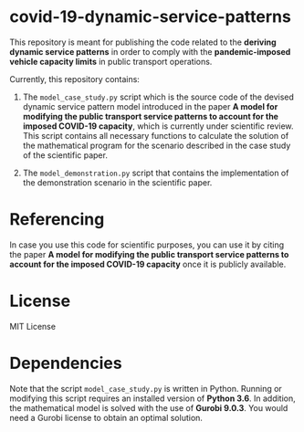 # covid-19-dynamic-service-patterns

This repository is meant for publishing the code related to the **deriving dynamic service patterns** in order to comply with the **pandemic-imposed vehicle capacity limits** in public transport operations.

Currently, this repository contains:

1. The `model_case_study.py` script which is the source code of the devised dynamic service pattern model introduced in the paper **A model for modifying the public transport service patterns to account for the imposed COVID-19 capacity**, which is currently under scientific review. This script contains all necessary functions to calculate the solution of the mathematical program for the scenario described in the case study of the scientific paper. 

2. The `model_demonstration.py` script that contains the implementation of the demonstration scenario in the scientific paper.

# Referencing

In case you use this code for scientific purposes, you can use it by citing the paper **A model for modifying the public transport service patterns to account for the imposed COVID-19 capacity** once it is publicly available.

# License

MIT License

# Dependencies

Note that the script `model_case_study.py` is written in Python. Running or modifying this script requires an installed version of **Python 3.6**. In addition, the mathematical model is solved with the use of **Gurobi 9.0.3**. You would need a Gurobi license to obtain an optimal solution.
